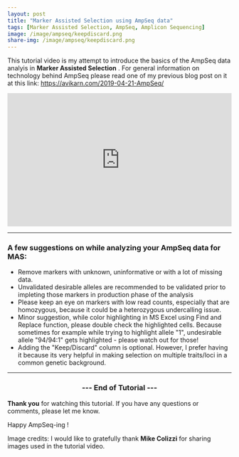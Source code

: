 ```yaml
---
layout: post
title: "Marker Assisted Selection using AmpSeq data"
tags: [Marker Assisted Selection, AmpSeq, Amplicon Sequencing]
image: /image/ampseq/keepdiscard.png
share-img: /image/ampseq/keepdiscard.png
---
```


This tutorial video is my attempt to introduce the basics of the AmpSeq data analyis in __Marker Assisted Selection__ . 
For general information on technology behind AmpSeq please read one of my previous blog post on it at this link: https://avikarn.com/2019-04-21-AmpSeq/  

<center>
<iframe width="100%" height="300" src="https://www.youtube.com/embed/qt8cGyexXPI" frameborder="0" allow="accelerometer; autoplay; encrypted-media; gyroscope; picture-in-picture" allowfullscreen></iframe>
</center>

<hr>

<h3>A few suggestions on while analyzing your AmpSeq data for MAS:</h3>

<ul>
  <li> Remove markers with unknown, uninformative or with a lot of missing data. </li>
  <li> Unvalidated desirable alleles are recommended to be validated prior to impleting those markers in production phase of the analysis</li>
  <li> Please keep an eye on markers with low read counts, especially that are homozygous, because it could be a heterozygous undercalling issue. </li>
<li> Minor suggestion, while color highlighting in MS Excel using Find and Replace function, please double check the highlighted cells. Because sometimes for example while trying to highlight allele "1", undesirable allele "94/94:1" gets highlighted - please watch out for those! </li>
  <li> Adding the "Keep/Discard" column is optional. However, I prefer having it because its very helpful in making selection on multiple traits/loci in a common genetic background. </li>
</ul>

<hr>

<center><h3> --- End of Tutorial --- </h3></center>

__Thank you__ for watching this tutorial. If you have any questions or comments, please let me know.

Happy AmpSeq-ing !

Image credits: I would like to gratefully thank __Mike Colizzi__ for sharing images used in the tutorial video.

<!-- Global site tag (gtag.js) - Google Analytics -->
<script async src="https://www.googletagmanager.com/gtag/js?id=UA-123359651-1"></script>
<script>
  window.dataLayer = window.dataLayer || [];
  function gtag(){dataLayer.push(arguments);}
  gtag('js', new Date());
  gtag('config', 'UA-123359651-1');
</script>

<script async src="//pagead2.googlesyndication.com/pagead/js/adsbygoogle.js"></script>
<script>
  (adsbygoogle = window.adsbygoogle || []).push({
    google_ad_client: "ca-pub-5126027065024936",
    enable_page_level_ads: true
  });
</script>


